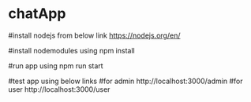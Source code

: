 # chatApp

#install nodejs from below link
   https://nodejs.org/en/

#install nodemodules using
   npm install

#run app using 
    npm run start

#test app using below links
  #for admin 
      http://localhost:3000/admin
  #for user
      http://localhost:3000/user        

